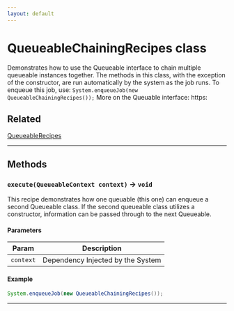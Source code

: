 ```yaml
---
layout: default
---
```

# QueueableChainingRecipes class

Demonstrates how to use the Queueable interface to chain multiple queueable instances together. The methods in this class, with the exception of the constructor, are run automatically by the system as the job runs. To enqueue this job, use: `System.enqueueJob(new QueueableChainingRecipes());` More on the Queuable interface: https:

## Related

[QueueableRecipes](https://github.com/trailheadapps/apex-recipes/wiki/QueueableRecipes.md)

---
## Methods
### `execute(QueueableContext context)` → `void`

This recipe demonstrates how one queuable (this one) can enqueue a second Queueable class. If the second queueable class utilizes a constructor, information can be passed through to the next Queueable.

#### Parameters
|Param|Description|
|-----|-----------|
|`context` |  Dependency Injected by the System |

#### Example
```java
System.enqueueJob(new QueueableChainingRecipes());
```

---

